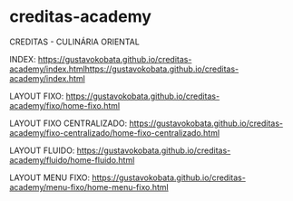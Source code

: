 # creditas-academy

CREDITAS - CULINÁRIA ORIENTAL

INDEX: https://gustavokobata.github.io/creditas-academy/index.htmlhttps://gustavokobata.github.io/creditas-academy/index.html



LAYOUT FIXO: https://gustavokobata.github.io/creditas-academy/fixo/home-fixo.html


LAYOUT FIXO CENTRALIZADO: https://gustavokobata.github.io/creditas-academy/fixo-centralizado/home-fixo-centralizado.html


LAYOUT FLUIDO: https://gustavokobata.github.io/creditas-academy/fluido/home-fluido.html


LAYOUT MENU FIXO: https://gustavokobata.github.io/creditas-academy/menu-fixo/home-menu-fixo.html
